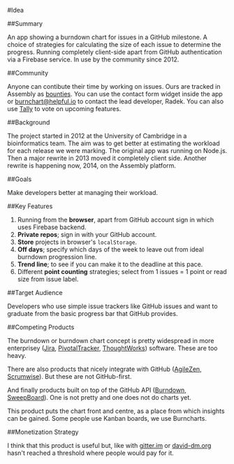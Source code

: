 #Idea

##Summary

An app showing a burndown chart for issues in a GitHub milestone. A choice of strategies for calculating the size of each issue to determine the progress. Running completely client-side apart from GitHub authentication via a Firebase service. In use by the community since 2012.

##Community

Anyone can contibute their time by working on issues. Ours are tracked in Assembly as [bounties](https://assembly.com/burnchart/bounties). You can use the contact form widget inside the app or [burnchart@helpful.io](mailto:burnchart@helpful.io) to contact the lead developer, Radek. You can also use [Tally](http://tally.tl/) to vote on upcoming features.

##Background

The project started in 2012 at the University of Cambridge in a bioinformatics team. The aim was to get better at estimating the workload for each release we were marking. The original app was running on Node.js. Then a major rewrite in 2013 moved it completely client side. Another rewrite is happening now, 2014, on the Assembly platform.

##Goals

Make developers better at managing their workload. 

##Key Features

1. Running from the **browser**, apart from GitHub account sign in which uses Firebase backend.
1. **Private repos**; sign in with your GitHub account.
1. **Store** projects in browser's `localStorage`.
1. **Off days**; specify which days of the week to leave out from ideal burndown progression line.
1. **Trend line**; to see if you can make it to the deadline at this pace.
1. Different **point counting** strategies; select from 1 issues = 1 point or read size from issue label.

##Target Audience

Developers who use simple issue trackers like GitHub issues and want to graduate from the basic progress bar that GitHub provides.

##Competing Products

The burndown or burndown chart concept is pretty widespread in more enterprisey ([Jira](https://www.atlassian.com/software/jira), [PivotalTracker](http://www.pivotaltracker.com/), [ThoughtWorks](http://www.thoughtworks.com/products/mingle-agile-project-management)) software. These are too heavy.

There are also products that nicely integrate with GitHub ([AgileZen](http://www.agilezen.com/), [Scrumwise](https://www.scrumwise.com/features.html)). But these are not GitHub-first.


And finally products built on top of the GitHub API ([Burndown](http://burndown.io/), [SweepBoard](http://sweepboard.com/)). One is not pretty and one does not do charts yet.

This product puts the chart front and centre, as a place from which insights can be gained. Some people use Kanban boards, we use Burncharts.

##Monetization Strategy

I think that this product is useful but, like with [gitter.im](https://gitter.im/) or [david-dm.org](http://david-dm.org) hasn't reached a threshold where people would pay for it.
